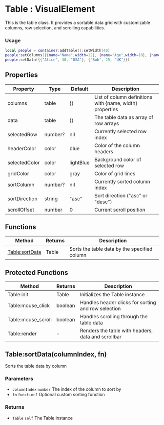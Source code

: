 # Table : VisualElement
This is the table class. It provides a sortable data grid with customizable columns,
row selection, and scrolling capabilities.

### Usage
 ```lua
local people = container:addTable():setWidth(40)
people:setColumns({{name="Name",width=12}, {name="Age",width=10}, {name="Country",width=15}})
people:setData({{"Alice", 30, "USA"}, {"Bob", 25, "UK"}})
```


## Properties

|Property|Type|Default|Description|
|---|---|---|---|
|columns|table|{}|List of column definitions with {name, width} properties
|data|table|{}|The table data as array of row arrays
|selectedRow|number?|nil|Currently selected row index
|headerColor|color|blue|Color of the column headers
|selectedColor|color|lightBlue|Background color of selected row
|gridColor|color|gray|Color of grid lines
|sortColumn|number?|nil|Currently sorted column index
|sortDirection|string|"asc"|Sort direction ("asc" or "desc")
|scrollOffset|number|0|Current scroll position

## Functions

|Method|Returns|Description|
|---|---|---|
|[Table:sortData](#table-sortdata)|Table|Sorts the table data by the specified column


## Protected Functions

|Method|Returns|Description|
|---|---|---|
|Table:init|Table|Initializes the Table instance
|Table:mouse_click|boolean|Handles header clicks for sorting and row selection
|Table:mouse_scroll|boolean|Handles scrolling through the table data
|Table:render|-|Renders the table with headers, data and scrollbar

## Table:sortData(columnIndex, fn)
Sorts the table data by column

### Parameters
* `columnIndex` `number` The index of the column to sort by
* `fn` `function?` Optional custom sorting function

### Returns
* `Table` `self` The Table instance


